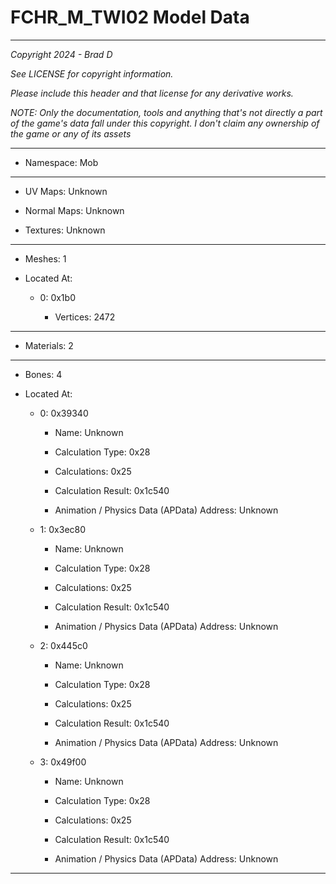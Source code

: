 # FCHR_M_TWI02 Model Data

---

*Copyright 2024 - Brad D*

*See LICENSE for copyright information.*

*Please include this header and that license for any derivative works.*

*NOTE: Only the documentation, tools and anything that's not directly a part of the game's data fall under this copyright. I don't claim any ownership of the game or any of its assets*

---

* Namespace: Mob

---

* UV Maps: Unknown

* Normal Maps: Unknown

* Textures: Unknown

---

* Meshes: 1

* Located At:

  * 0: 0x1b0

    * Vertices: 2472

---

* Materials: 2

---

* Bones: 4

* Located At:

  * 0: 0x39340

    * Name: Unknown

    * Calculation Type: 0x28

    * Calculations: 0x25

    * Calculation Result: 0x1c540

    * Animation / Physics Data (APData) Address: Unknown

  * 1: 0x3ec80

    * Name: Unknown

    * Calculation Type: 0x28

    * Calculations: 0x25

    * Calculation Result: 0x1c540

    * Animation / Physics Data (APData) Address: Unknown

  * 2: 0x445c0

    * Name: Unknown

    * Calculation Type: 0x28

    * Calculations: 0x25

    * Calculation Result: 0x1c540

    * Animation / Physics Data (APData) Address: Unknown

  * 3: 0x49f00

    * Name: Unknown

    * Calculation Type: 0x28

    * Calculations: 0x25

    * Calculation Result: 0x1c540

    * Animation / Physics Data (APData) Address: Unknown

---

